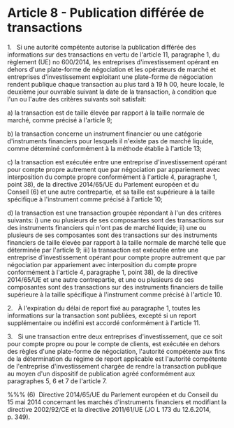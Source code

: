# Article 8 - Publication différée de transactions


1.   Si une autorité compétente autorise la publication différée des informations sur des transactions en vertu de l'article 11, paragraphe 1, du règlement (UE) no 600/2014, les entreprises d'investissement opérant en dehors d'une plate-forme de négociation et les opérateurs de marché et entreprises d'investissement exploitant une plate-forme de négociation rendent publique chaque transaction au plus tard à 19 h 00, heure locale, le deuxième jour ouvrable suivant la date de la transaction, à condition que l'un ou l'autre des critères suivants soit satisfait:

a) la transaction est de taille élevée par rapport à la taille normale de marché, comme précisé à l'article 9;

b) la transaction concerne un instrument financier ou une catégorie d'instruments financiers pour lesquels il n'existe pas de marché liquide, comme déterminé conformément à la méthode établie à l'article 13;

c) la transaction est exécutée entre une entreprise d'investissement opérant pour compte propre autrement que par négociation par appariement avec interposition du compte propre conformément à l'article 4, paragraphe 1, point 38), de la directive 2014/65/UE du Parlement européen et du Conseil (6) et une autre contrepartie, et sa taille est supérieure à la taille spécifique à l'instrument comme précisé à l'article 10;

d) la transaction est une transaction groupée répondant à l'un des critères suivants: i) une ou plusieurs de ses composantes sont des transactions sur des instruments financiers qui n'ont pas de marché liquide; ii) une ou plusieurs de ses composantes sont des transactions sur des instruments financiers de taille élevée par rapport à la taille normale de marché telle que déterminée par l'article 9; iii) la transaction est exécutée entre une entreprise d'investissement opérant pour compte propre autrement que par négociation par appariement avec interposition du compte propre conformément à l'article 4, paragraphe 1, point 38), de la directive 2014/65/UE et une autre contrepartie, et une ou plusieurs de ses composantes sont des transactions sur des instruments financiers de taille supérieure à la taille spécifique à l'instrument comme précisé à l'article 10.

2.   À l'expiration du délai de report fixé au paragraphe 1, toutes les informations sur la transaction sont publiées, excepté si un report supplémentaire ou indéfini est accordé conformément à l'article 11.

3.   Si une transaction entre deux entreprises d'investissement, que ce soit pour compte propre ou pour le compte de clients, est exécutée en dehors des règles d'une plate-forme de négociation, l'autorité compétente aux fins de la détermination du régime de report applicable est l'autorité compétente de l'entreprise d'investissement chargée de rendre la transaction publique au moyen d'un dispositif de publication agréé conformément aux paragraphes 5, 6 et 7 de l'article 7.

%%% (6)  Directive 2014/65/UE du Parlement européen et du Conseil du 15 mai 2014 concernant les marchés d'instruments financiers et modifiant la directive 2002/92/CE et la directive 2011/61/UE (JO L 173 du 12.6.2014, p. 349).
